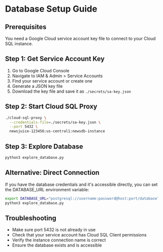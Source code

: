 # Database Setup Guide

## Prerequisites
You need a Google Cloud service account key file to connect to your Cloud SQL instance.

## Step 1: Get Service Account Key
1. Go to Google Cloud Console
2. Navigate to IAM & Admin > Service Accounts
3. Find your service account or create one
4. Generate a JSON key file
5. Download the key file and save it as `./secrets/sa-key.json`

## Step 2: Start Cloud SQL Proxy
```bash
./cloud-sql-proxy \
  --credentials-file=./secrets/sa-key.json \
  --port 5432 \
  newsjuice-123456:us-central1:newsdb-instance
```

## Step 3: Explore Database
```bash
python3 explore_database.py
```

## Alternative: Direct Connection
If you have the database credentials and it's accessible directly, you can set the DATABASE_URL environment variable:
```bash
export DATABASE_URL="postgresql://username:password@host:port/database"
python3 explore_database.py
```

## Troubleshooting
- Make sure port 5432 is not already in use
- Check that your service account has Cloud SQL Client permissions
- Verify the instance connection name is correct
- Ensure the database exists and is accessible
